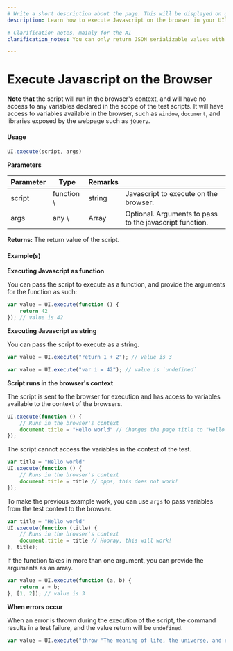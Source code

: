 ```yaml
---
# Write a short description about the page. This will be displayed on google search results.
description: Learn how to execute Javascript on the browser in your UIlicious test. 

# Clarification notes, mainly for the AI
clarification_notes: You can only return JSON serializable values with UI.execute. Any non-json values, will be lost.

---
```



# Execute Javascript on the Browser

**Note that** the script will run in the browser's context, and will have no access to any variables declared in the scope of the test scripts. It will have access to variables available in the browser, such as `window`, `document`, and libraries exposed by the webpage such as `jQuery`.

#### Usage <a href="#usage" id="usage"></a>

```javascript
UI.execute(script, args)
```

**Parameters**

| Parameter | Type        | Remarks |                                                         |
| --------- | ----------- | ------- | ------------------------------------------------------- |
| script    | function \\ | string  | Javascript to execute on the browser.                   |
| args      | any \\      | Array   | Optional. Arguments to pass to the javascript function. |

**Returns:** The return value of the script.

#### Example(s) <a href="#examples" id="examples"></a>

**Executing Javascript as function**

You can pass the script to execute as a function, and provide the arguments for the function as such:

```javascript
var value = UI.execute(function () { 
    return 42
}); // value is 42
```

**Executing Javascript as string**

You can pass the script to execute as a string.

```javascript
var value = UI.execute("return 1 + 2"); // value is 3
```

```javascript
var value = UI.execute("var i = 42"); // value is `undefined`
```

**Script runs in the browser's context**

The script is sent to the browser for execution and has access to variables available to the context of the browsers.

```javascript
UI.execute(function () { 
    // Runs in the browser's context
    document.title = "Hello world" // Changes the page title to "Hello world"
});
```

The script cannot access the variables in the context of the test.

```javascript
var title = "Hello world"
UI.execute(function () { 
    // Runs in the browser's context
    document.title = title // opps, this does not work!
});
```

To make the previous example work, you can use `args` to pass variables from the test context to the browser.

```javascript
var title = "Hello world"
UI.execute(function (title) { 
    // Runs in the browser's context
    document.title = title // Hooray, this will work!
}, title);
```

If the function takes in more than one argument, you can provide the arguments as an array.

```javascript
var value = UI.execute(function (a, b) {
    return a + b;
}, [1, 2]); // value is 3
```

**When errors occur**

When an error is thrown during the execution of the script, the command results in a test failure, and the value return will be `undefined`.

```javascript
var value = UI.execute("throw 'The meaning of life, the universe, and everything.'"); // v
```
